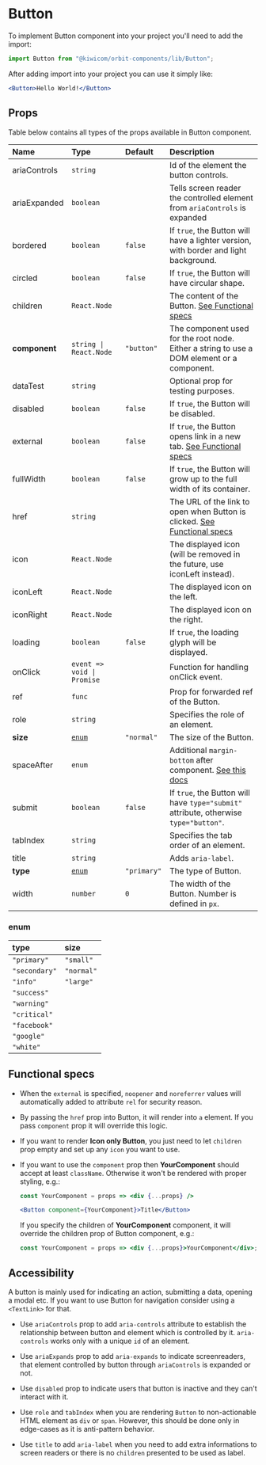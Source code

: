 # Button

To implement Button component into your project you'll need to add the import:

```jsx
import Button from "@kiwicom/orbit-components/lib/Button";
```

After adding import into your project you can use it simply like:

```jsx
<Button>Hello World!</Button>
```

## Props

Table below contains all types of the props available in Button component.

| Name          | Type                       | Default     | Description                                                                                                                                     |
| :------------ | :------------------------- | :---------- | :---------------------------------------------------------------------------------------------------------------------------------------------- |
| ariaControls  | `string`                   |             | Id of the element the button controls.                                                                                                          |
| ariaExpanded  | `boolean`                  |             | Tells screen reader the controlled element from `ariaControls` is expanded                                                                      |
| bordered      | `boolean`                  | `false`     | If `true`, the Button will have a lighter version, with border and light background.                                                            |
| circled       | `boolean`                  | `false`     | If `true`, the Button will have circular shape.                                                                                                 |
| children      | `React.Node`               |             | The content of the Button. [See Functional specs](#functional-specs)                                                                            |
| **component** | `string \| React.Node`     | `"button"`  | The component used for the root node. Either a string to use a DOM element or a component.                                                      |
| dataTest      | `string`                   |             | Optional prop for testing purposes.                                                                                                             |
| disabled      | `boolean`                  | `false`     | If `true`, the Button will be disabled.                                                                                                         |
| external      | `boolean`                  | `false`     | If `true`, the Button opens link in a new tab. [See Functional specs](#functional-specs)                                                        |
| fullWidth     | `boolean`                  | `false`     | If `true`, the Button will grow up to the full width of its container.                                                                          |
| href          | `string`                   |             | The URL of the link to open when Button is clicked. [See Functional specs](#functional-specs)                                                   |
| icon          | `React.Node`               |             | The displayed icon (will be removed in the future, use iconLeft instead).                                                                       |
| iconLeft      | `React.Node`               |             | The displayed icon on the left.                                                                                                                 |
| iconRight     | `React.Node`               |             | The displayed icon on the right.                                                                                                                |
| loading       | `boolean`                  | `false`     | If `true`, the loading glyph will be displayed.                                                                                                 |
| onClick       | `event => void \| Promise` |             | Function for handling onClick event.                                                                                                            |
| ref           | `func`                     |             | Prop for forwarded ref of the Button.                                                                                                           |
| role          | `string`                   |             | Specifies the role of an element.                                                                                                               |
| **size**      | [`enum`](#enum)            | `"normal"`  | The size of the Button.                                                                                                                         |
| spaceAfter    | `enum`                     |             | Additional `margin-bottom` after component. [See this docs](https://github.com/kiwicom/orbit-components/tree/master/src/common/getSpacingToken) |
| submit        | `boolean`                  | `false`     | If `true`, the Button will have `type="submit"` attribute, otherwise `type="button"`.                                                           |
| tabIndex      | `string`                   |             | Specifies the tab order of an element.                                                                                                          |
| title         | `string`                   |             | Adds `aria-label`.                                                                                                                              |
| **type**      | [`enum`](#enum)            | `"primary"` | The type of Button.                                                                                                                             |
| width         | `number`                   | `0`         | The width of the Button. Number is defined in `px`.                                                                                             |

### enum

| type          | size       |
| :------------ | :--------- |
| `"primary"`   | `"small"`  |
| `"secondary"` | `"normal"` |
| `"info"`      | `"large"`  |
| `"success"`   |            |
| `"warning"`   |            |
| `"critical"`  |            |
| `"facebook"`  |            |
| `"google"`    |            |
| `"white"`     |            |

## Functional specs

- When the `external` is specified, `noopener` and `noreferrer` values will automatically added to attribute `rel` for security reason.

- By passing the `href` prop into Button, it will render into `a` element. If you pass `component` prop it will override this logic.

- If you want to render **Icon only Button**, you just need to let `children` prop empty and set up any `icon` you want to use.

- If you want to use the `component` prop then **YourComponent** should accept at least `className`. Otherwise it won't be rendered with proper styling, e.g.:

  ```jsx
  const YourComponent = props => <div {...props} />

  <Button component={YourComponent}>Title</Button>
  ```

  If you specify the children of **YourComponent** component, it will override the children prop of Button component, e.g.:

  ```jsx
  const YourComponent = props => <div {...props}>YourComponent</div>;
  ```

## Accessibility

A button is mainly used for indicating an action, submitting a data, opening a modal etc. If you want to use Button for navigation consider using a `<TextLink>` for that.

- Use `ariaControls` prop to add `aria-controls` attribute to establish the relationship between button and element which is controlled by it. `aria-controls` works only with a unique `id` of an element.

- Use `ariaExpands` prop to add `aria-expands` to indicate screenreaders, that element controlled by button through `ariaControls` is expanded or not.

- Use `disabled` prop to indicate users that button is inactive and they can't interact with it.

- Use `role` and `tabIndex` when you are rendering `Button` to non-actionable HTML element as `div` or `span`. However, this should be done only in edge-cases as it is anti-pattern behavior.

- Use `title` to add `aria-label` when you need to add extra informations to screen readers or there is no `children` presented to be used as label.
